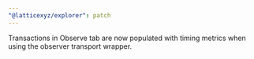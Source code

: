 ```yaml
---
"@latticexyz/explorer": patch
---
```


Transactions in Observe tab are now populated with timing metrics when using the observer transport wrapper.
